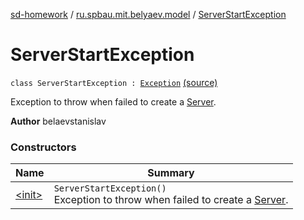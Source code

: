 [sd-homework](../../index.md) / [ru.spbau.mit.belyaev.model](../index.md) / [ServerStartException](.)

# ServerStartException

`class ServerStartException : `[`Exception`](http://docs.oracle.com/javase/6/docs/api/java/lang/Exception.html) [(source)](https://github.com/StasBel/sd-homework/blob/gRPC/src/main/kotlin/ru/spbau/mit/belyaev/model/Exceptions.kt#L17)

Exception to throw when failed to create a [Server](../-server/index.md).

**Author**
belaevstanislav

### Constructors

| Name | Summary |
|---|---|
| [&lt;init&gt;](-init-.md) | `ServerStartException()`<br>Exception to throw when failed to create a [Server](../-server/index.md). |
